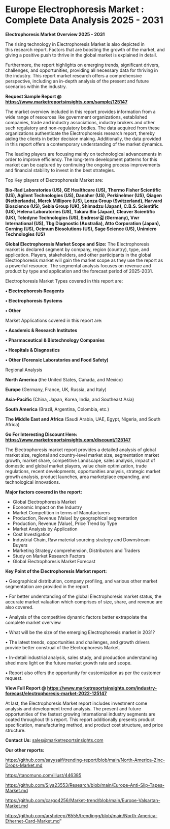# Europe Electrophoresis Market : Complete Data Analysis 2025 - 2031

<Strong> Electrophoresis Market Overview 2025 - 2031</strong>

The rising technology in Electrophoresis Market is also depicted in this research report. Factors that are boosting the growth of the market, and giving a positive push to thrive in the global market is explained in detail.

Furthermore, the report highlights on emerging trends, significant drivers, challenges, and opportunities, providing all necessary data for thriving in the industry. This report market research offers a comprehensive perspective, including an in-depth analysis of the present and future scenarios within the industry.

<strong>Request Sample Report @ <a href=https://www.marketreportsinsights.com/sample/125147>https://www.marketreportsinsights.com/sample/125147</a></strong>

The market overview included in this report provides information from a wide range of resources like government organizations, established companies, trade and industry associations, industry brokers and other such regulatory and non-regulatory bodies. The data acquired from these organizations authenticate the Electrophoresis research report, thereby aiding the clients in better decision making. Additionally, the data provided in this report offers a contemporary understanding of the market dynamics.

The leading players are focusing mainly on technological advancements in order to improve efficiency. The long-term development patterns for this market can be captured by continuing the ongoing process improvements and financial stability to invest in the best strategies.

Top Key players of Electrophoresis Market are:

<strong>Bio-Rad Laboratories (US), GE Healthcare (US), Thermo Fisher Scientific (US), Agilent Technologies (US), Danaher (US), Perkinelmer (US), Qiagen (Netherlands), Merck Millipore (US), Lonza Group (Switzerland), Harvard Bioscience (US), Sebia Group (UK), Shimadzu (Japan), C.B.S. Scientific (US), Helena Laboratories (US), Takara Bio (Japan), Cleaver Scientific (UK), Teledyne Technologies (US), Endressᶫ걺 (Germany), Vwr International (US), Tbg Diagnostic (Australia), Atto Corporation (Japan), Corning (US), Ocimum Biosolutions (US), Sage Science (US), Unimicro Technologies (US)</strong>

<strong><b>Global Electrophoresis Market Scope and Size:</b></strong>
The Electrophoresis market is declared segment by company, region (country), type, and application. Players, stakeholders, and other participants in the global Electrophoresis market will gain the market scope as they use the report as a powerful resource. The segmental analysis focuses on revenue and product by type and application and the forecast period of 2025-2031.

Electrophoresis Market Types covered in this report are:

<strong>• Electrophoresis Reagents

• Electrophoresis Systems

• Other</strong>

Market Applications covered in this report are:

<strong>• Academic & Research Institutes

• Pharmaceutical & Biotechnology Companies

• Hospitals & Diagnostics

• Other (Forensic Laboratories and Food Safety)</strong> 

Regional Analysis

<strong>North America</strong> (the United States, Canada, and Mexico)

<strong>Europe</strong> (Germany, France, UK, Russia, and Italy)

<strong>Asia-Pacific</strong> (China, Japan, Korea, India, and Southeast Asia)

<strong>South America</strong> (Brazil, Argentina, Colombia, etc.)

<strong>The Middle East and Africa</strong> (Saudi Arabia, UAE, Egypt, Nigeria, and South Africa)

<strong>Go For Interesting Discount Here: <a href=https://www.marketreportsinsights.com/discount/125147>https://www.marketreportsinsights.com/discount/125147</a></strong>

The Electrophoresis market report provides a detailed analysis of global market size, regional and country-level market size, segmentation market growth, market share, competitive Landscape, sales analysis, impact of domestic and global market players, value chain optimization, trade regulations, recent developments, opportunities analysis, strategic market growth analysis, product launches, area marketplace expanding, and technological innovations.

<strong><b>Major factors covered in the report:</b></strong>
<ul>
  <li>Global Electrophoresis Market </li>
  <li>Economic Impact on the Industry</li>
  <li>Market Competition in terms of Manufacturers</li>
  <li>Production, Revenue (Value) by geographical segmentation</li>
  <li>Production, Revenue (Value), Price Trend by Type</li>
  <li>Market Analysis by Application</li>
  <li>Cost Investigation</li>
  <li>Industrial Chain, Raw material sourcing strategy and Downstream Buyers</li>
  <li>Marketing Strategy comprehension, Distributors and Traders</li>
  <li>Study on Market Research Factors</li>
  <li>Global Electrophoresis Market Forecast</li>
</ul>

<strong><b>Key Point of the Electrophoresis Market report:</b></strong>

• Geographical distribution, company profiling, and various other market segmentation are provided in the report.

• For better understanding of the global Electrophoresis market status, the accurate market valuation which comprises of size, share, and revenue are also covered.

• Analysis of the competitive dynamic factors better extrapolate the complete market overview

• What will be the size of the emerging Electrophoresis market in 2031?

• The latest trends, opportunities and challenges, and growth drivers provide better construal of the Electrophoresis Market.

• In-detail industrial analysis, sales study, and production understanding shed more light on the future market growth rate and scope.

• Report also offers the opportunity for customization as per the customer request.

<strong><b>View Full Report @ <a href=https://www.marketreportsinsights.com/industry-forecast/electrophoresis-market-2022-125147>https://www.marketreportsinsights.com/industry-forecast/electrophoresis-market-2022-125147</a></b></strong>


At last, the Electrophoresis Market report includes investment come analysis and development trend analysis. The present and future opportunities of the fastest growing international industry segments are coated throughout this report. This report additionally presents product specification, manufacturing method, and product cost structure, and price structure.

<strong>Contact Us:</strong>
sales@marketreportsinsights.com

<strong>Our other reports:</strong>

<a href=https://github.com/sayysaif/trending-report/blob/main/North-America-Zinc-Drops-Market.md>https://github.com/sayysaif/trending-report/blob/main/North-America-Zinc-Drops-Market.md</a>

<a href=https://tanomuno.com/illust/446385>https://tanomuno.com/illust/446385</a>

<a href=https://github.com/Siya23553/Research/blob/main/Europe-Anti-Slip-Tapes-Market.md>https://github.com/Siya23553/Research/blob/main/Europe-Anti-Slip-Tapes-Market.md</a>

<a href=https://github.com/cargo4256/Market-trend/blob/main/Europe-Valsartan-Market.md>https://github.com/cargo4256/Market-trend/blob/main/Europe-Valsartan-Market.md</a>

<a href=https://github.com/arshdeep76555/trendingg/blob/main/North-America-Ethernet-Card-Market.md>https://github.com/arshdeep76555/trendingg/blob/main/North-America-Ethernet-Card-Market.md</a>"
